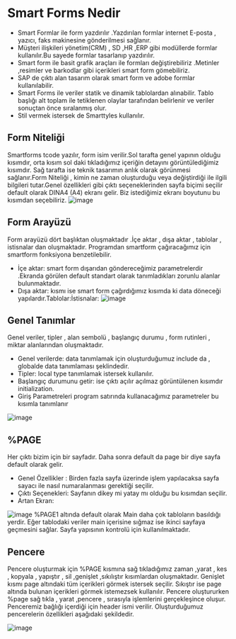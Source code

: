 # Smart Forms Nedir

* Smart Formlar ile form yazdırılır .Yazdırılan formlar internet E-posta , yazıcı, faks makinesine gönderilmesi sağlanır.
* Müşteri ilişkileri yönetim(CRM) , SD ,HR ,ERP  gibi modüllerde formlar kullanılır.Bu sayede formlar tasarlanıp yazdırılır.
* Smart form ile basit grafik araçları ile formları değiştirebiliriz .Metinler ,resimler  ve barkodlar gibi içerikleri smart form gömebiliriz.
* SAP de çıktı alan tasarım olarak smart form ve adobe formlar kullanılabilir.
* Smart Forms ile veriler statik ve dinamik tablolardan alınabilir. Tablo başlığı alt toplam ile tetiklenen  olaylar tarafından belirlenir ve  veriler sonuçtan önce sıralanmış olur.
* Stil vermek istersek de Smarttyles kullanılır.

## Form Niteliği

Smartforms tcode yazılır, form isim verilir.Sol tarafta genel yapının olduğu kısımdır, orta kısım sol daki  tıkladığımız içeriğin detayını görüntülediğimiz kısımdır. Sağ tarafta ise teknik tasarımın anlık olarak görünmesi sağlanır.Form Niteliği , kimin ne zaman oluşturduğu veya değiştirdiği ile ilgili bilgileri tutar.Genel özellikleri gibi çıktı seçeneklerinden sayfa biçimi seçilir default olarak DINA4 (A4)  ekranı gelir. Biz istediğimiz ekranı boyutunu bu kısımdan seçebiliriz.
![image](https://github.com/sumeyyaakbulut/Smart-Forms/assets/62395974/4493c891-2715-45de-a91f-cbcf3adc770c)


## Form Arayüzü

Form arayüzü dört başlıktan oluşmaktadır .İçe aktar , dışa aktar  , tablolar , istisnalar dan oluşmaktadır.
Programdan smartform çağıracağımız için smartform fonksiyona benzetilebilir.
* İçe aktar: smart form dışarıdan göndereceğimiz parametrelerdir .Ekranda görülen default standart olarak tanımladıkları  zorunlu alanlar bulunmaktadır.
* Dışa aktar: kısmı ise smart form çağırdığımız  kısımda ki  data  döneceği yapılardır.Tablolar:İstisnalar:
![image](https://github.com/sumeyyaakbulut/Smart-Forms/assets/62395974/110706c2-672e-4431-a4b6-3f530cafdf21)


## Genel Tanımlar
Genel veriler, tipler , alan sembolü , başlangıç durumu , form rutinleri , miktar alanlarından oluşmaktadır.
* Genel verilerde: data tanımlamak için oluşturduğumuz include da , globalde data tanımlaması şeklindedir.
* Tipler: local type tanımlamak istersek kullanılır.
* Başlangıç durumunu getir:  ise  çıktı açılır açılmaz görüntülenen kısımdır initialization.
* Giriş Parametreleri program satırında kullanacağımız parametreler bu kısımla tanımlanır

![image](https://github.com/sumeyyaakbulut/Smart-Forms/assets/62395974/a5b6fb9e-050a-4963-8c9a-ce35bc2bc947)

## %PAGE
Her çıktı bizim için bir sayfadır.
Daha sonra default da page bir diye sayfa default olarak gelir.
* Genel Özellikler : Birden fazla sayfa üzerinde işlem yapılacaksa sayfa sayacı ile nasıl numaralanması gerektiği seçilir.
* Çıktı Seçenekleri: Sayfanın dikey mi yatay mı olduğu bu kısımdan seçilir.
* Artan Ekran: 

![image](https://github.com/sumeyyaakbulut/Smart-Forms/assets/62395974/7fff1368-4d4d-40b9-a1ae-5894f738bc91)
%PAGE1 altında default olarak Main daha çok tabloların basıldığı yerdir. Eğer tablodaki veriler main içerisine sığmaz ise ikinci sayfaya geçmesini sağlar. Sayfa yapısının kontrolü için kullanılmaktadır.

## Pencere
Pencere oluşturmak için %PAGE kısmına sağ tıkladığımız zaman ,yarat , kes , kopyala , yapıştır  , sil ,genişlet ,sıkılıştır  kısımlardan oluşmaktadır. Genişlet kısmı page altındaki tüm içerikleri görmek istersek seçilir. Sıkıştır ise page altında bulunan içerikleri görmek istemezsek kullanılır.
Pencere oluştururken %page sağ tıkla , yarat ,pencere , sırasıyla işlemlerini gerçekleşince oluşur.
Penceremiz bağlığı içerdiği için header ismi verilir. Oluşturduğumuz pencerelerin özellikleri aşağıdaki şekildedir.

![image](https://github.com/sumeyyaakbulut/Smart-Forms/assets/62395974/6d82cdec-a277-4dd2-a32a-bbae93bd590d)





